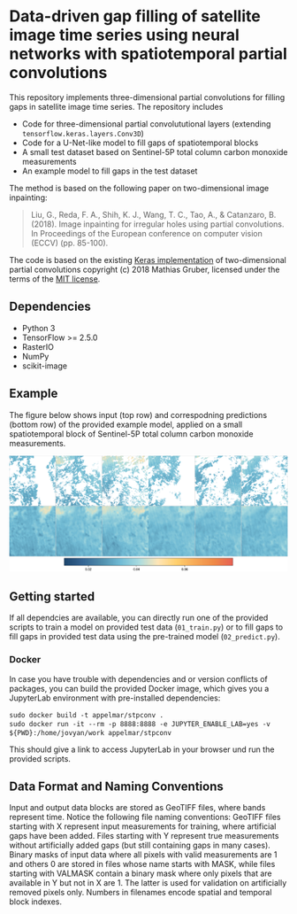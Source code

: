 # Data-driven gap filling of satellite image time series using neural networks with spatiotemporal partial convolutions

This repository implements three-dimensional partial convolutions for filling gaps in satellite image time series.  The repository includes

- Code for three-dimensional partial convolututional layers (extending `tensorflow.keras.layers.Conv3D`)
- Code for a U-Net-like model to fill gaps of spatiotemporal blocks
- A small test dataset based on Sentinel-5P total column carbon monoxide measurements
- An example model to fill gaps in the test dataset


The method is based on the following paper on two-dimensional image inpainting:

> Liu, G., Reda, F. A., Shih, K. J., Wang, T. C., Tao, A., & Catanzaro, B. (2018). Image inpainting for irregular holes using partial convolutions. In Proceedings of the European conference on computer vision (ECCV) (pp. 85-100).  

The code is based on the existing [Keras implementation](https://github.com/MathiasGruber/PConv-Keras) of two-dimensional partial convolutions copyright (c) 2018 Mathias Gruber, licensed under the terms of the [MIT license](https://github.com/MathiasGruber/PConv-Keras/blob/master/LICENSE).



## Dependencies

- Python 3
- TensorFlow >= 2.5.0
- RasterIO
- NumPy
- scikit-image


## Example

The figure below shows input (top row) and correspodning predictions (bottom row) of the provided example model, applied on a small spatiotemporal block of Sentinel-5P total column carbon monoxide measurements.

![](ex01.png)


## Getting started

If all dependcies are available, you can directly run one of the provided scripts to train a model on provided test data (`01_train.py`) or to fill gaps to fill gaps in provided test data using the pre-trained model (`02_predict.py`). 


<!-- ### Model Training
TODO -->


<!-- ### Predictions
TODO -->

### Docker

In case you have trouble with dependencies and or version conflicts of packages, you can build the provided Docker image, which gives you a JupyterLab environment with pre-installed dependencies:

```
sudo docker build -t appelmar/stpconv .
sudo docker run -it --rm -p 8888:8888 -e JUPYTER_ENABLE_LAB=yes -v ${PWD}:/home/jovyan/work appelmar/stpconv  
```

This should give a link to access JupyterLab in your browser und run the provided scripts.

 



## Data Format and Naming Conventions

Input and output data blocks are stored as GeoTIFF files, where bands represent time. Notice the following file naming conventions: GeoTIFF files starting with X represent input measurements for training, where artificial gaps have been added. Files starting with Y represent true measurements without artificially added gaps (but still containing gaps in many cases). Binary masks of input data where all pixels with valid measurements are 1 and others 0 are stored in files whose name starts with MASK, while files starting with VALMASK contain a binary mask where only pixels that are available in Y but not in X are 1. The latter is used for validation on artificially removed pixels only. Numbers in filenames encode spatial and temporal block indexes. 
